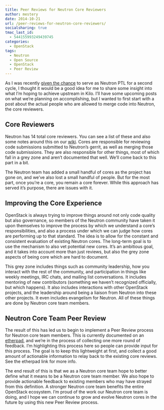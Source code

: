 ```yaml
---
title: Peer Reviews for Neutron Core Reviewers
author: mestery
date: 2014-10-21
url: /peer-reviews-for-neutron-core-reviewers/
socialsharing: true
tmac_last_id:
  - 544155993249439745
categories:
  - OpenStack
tags:
  - Neutron
  - Open Source
  - OpenStack
  - Peer Review
---
```

As I was recently <a title="Kilo PTL Announcement" href="http://lists.openstack.org/pipermail/openstack-dev/2014-October/047733.html" target="_blank">given the chance</a> to serve as Neutron PTL for a second cycle, I thought it would be a good idea for me to share some insight into what I&#8217;m hoping to achieve upstream in Kilo. I&#8217;ll have some upcoming posts on what we&#8217;re planning on accomplishing, but I wanted to first start with a post about the actual people who are allowed to merge code into Neutron, the core reviewers.

## Core Reviewers

Neutron has 14 total core reviewers. You can see a list of these and also some notes around this on our <a title="Neutron Cores" href="https://wiki.openstack.org/wiki/NeutronCore" target="_blank">wiki</a>. Cores are responsible for reviewing code submissions submitted to Neutron&#8217;s gerrit, as well as merging those code submissions. They are also responsible for other things, most of which fall in a grey zone and aren&#8217;t documented that well. We&#8217;ll come back to this part in a bit.

The Neutron team has added a small handful of cores as the project has gone on, and we&#8217;ve also lost a small handful of people. But for the most part, once you&#8217;re a core, you remain a core forever. While this approach has served it&#8217;s purpose, there are issues with it.

## Improving the Core Experience

OpenStack is always trying to improve things around not only code quality but also governance, so members of the Neutron community have taken it upon themselves to improve the process by which we understand a core&#8217;s responsibilities, and also a process under which we can judge how cores are performing up to that standard. The idea is to allow for the constant and consistent evaluation of existing Neutron cores. The long-term goal is to use the mechanism to also vet potential new cores. It&#8217;s an ambitious goal, and it takes into account more than just reviews, but also the grey zone aspects of being core which are hard to document.

This grey zone includes things such as community leadership, how you interact with the rest of the community, and participation in things like weekly meetings, IRC chats, and mailing list conversations. It includes mentoring of new contributors (something we haven&#8217;t recognized officially, but which happens). It also includes interactions with other OpenStack projects, and the leadership around being a liaison from Neutron into these other projects. It even includes evangelism for Neutron. All of these things are done by Neutron core team members.

## Neutron Core Team Peer Review

The result of this has led us to begin to implement a Peer Review process for Neutron core team members. This is currently documented on an <a title="Neutron Peer Review Etherpad" href="https://etherpad.openstack.org/p/neutron-peer-review" target="_blank">etherpad</a>, and we&#8217;re in the process of collecting one more round of feedback. I&#8217;m highlighting this process here so people can provide input for this process. The goal is to keep this lightweight at first, and collect a good amount of actionable information to relay back to the existing core reviews. See the etherpad link for more info.

The end result of this is that we as a Neutron core team hope to better define what it means to be a Neutron core team member. We also hope to provide actionable feedback to existing members who may have strayed from this definition. A stronger Neutron core team benefits the entire OpenStack ecosystem. I&#8217;m proud of the work our Neutron core team is doing, and I hope we can continue to grow and evolve Neutron cores in the future by using this new Peer Review process.
